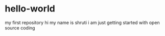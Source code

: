 # hello-world
my first repository
hi my name is shruti i am just getting started with open source coding
